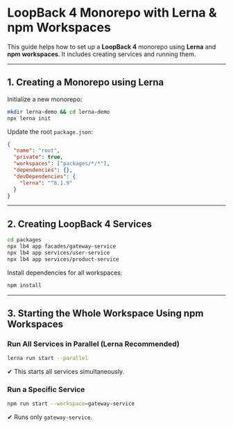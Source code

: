 # LoopBack 4 Monorepo with Lerna & npm Workspaces

This guide helps how to set up a **LoopBack 4** monorepo using **Lerna** and **npm workspaces**. It includes creating services and running them.

---

## 1. Creating a Monorepo using Lerna

Initialize a new monorepo:

```sh
mkdir lerna-demo && cd lerna-demo
npx lerna init
```

Update the root `package.json`:

```json
{
  "name": "root",
  "private": true,
  "workspaces": ["packages/*/*"],
  "dependencies": {},
  "devDependencies": {
    "lerna": "^8.1.9"
  }
}
```

---

## 2. Creating LoopBack 4 Services

```sh
cd packages
npx lb4 app facades/gateway-service
npx lb4 app services/user-service
npx lb4 app services/product-service
```

Install dependencies for all workspaces:

```sh
npm install
```

---

## 3. Starting the Whole Workspace Using npm Workspaces

### Run All Services in Parallel (Lerna Recommended)

```sh
lerna run start --parallel
```

✔ This starts all services simultaneously.

### Run a Specific Service

```sh
npm run start --workspace=gateway-service
```

✔ Runs only `gateway-service`.
